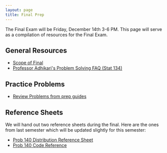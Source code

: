 ```yaml
---
layout: page
title: Final Prep
---
```


The Final Exam will be Friday, December 14th 3-6 PM. This page will serve as a
compilation of resources for the Final Exam.

## General Resources

- [Scope of Final](/prep/final_content)
- [Professor Adhikari's Problem Solving FAQ (Stat 134)](https://www.stat.berkeley.edu/~ani/s134s17/faq.html)

## Practice Problems

- [Review Problems from prep guides](/prep)


## Reference Sheets

We will hand out two reference sheets during the final. Here are the ones from
last semester which will be updated slightly for this semester:

- [Prob 140 Distribution Reference Sheet](/assets/final_reference.pdf)
- [Prob 140 Code Reference](/assets/final_reference_code.pdf)

